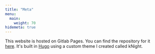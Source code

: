 ```yaml
---
title: "Meta"
menu:
  main:
    weight: 70
hidemeta: true
---
```


This website is hosted on Gitlab Pages. You can find the repository for it [here](https://gitlab.com/khorvath/kghorvath.com). It's built in [Hugo](https://gohugo.io) using a custom theme I created called kNight.
